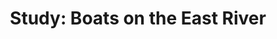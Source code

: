 ---
num:        "019"
cat:        x
title:      "Study: Boats on the East River"
path:       dumboats
tier_01:    branch_03
tier_02:    null
---